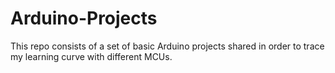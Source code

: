 # Arduino-Projects
 This repo consists of a set of basic Arduino projects shared in order to trace my learning curve with different MCUs.
